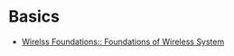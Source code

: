 <!-- TITLE: Foundations -->
<!-- SUBTITLE: A quick summary of Foundations -->

# Basics
* [Wirelss Foundations:: Foundations of Wireless System](/foundations/wireless)
